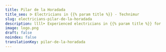 ```yaml
---
title: Pilar de la Horadada
title_seo: ᐅ Electricians in {{% param title %}} - Technimur
slug: electricians-pilar-de-la-horadada
description: llll➤ Experienced electricians in {{% param title %}} for all your electrical needs. Fast, efficient and reliable service ✅ Contact us!
image: logo.png
draft: false
noindex: false
translationKey: pilar-de-la-horadada
---
```

